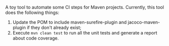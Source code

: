 A toy tool to automate some CI steps for Maven projects. Currently, this tool does the following things:

1. Update the POM to include maven-surefire-plugin and jacoco-maven-plugin if they don't already exist;
2. Execute `mvn clean test` to run all the unit tests and generate a report about code coverage.